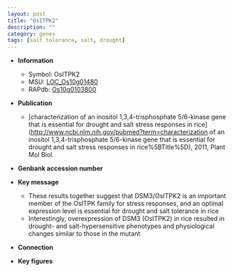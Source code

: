 ```yaml
---
layout: post
title: "OsITPK2"
description: ""
category: genes
tags: [salt tolerance, salt, drought]
---
```


* **Information**  
    + Symbol: OsITPK2  
    + MSU: [LOC_Os10g01480](http://rice.plantbiology.msu.edu/cgi-bin/ORF_infopage.cgi?orf=LOC_Os10g01480)  
    + RAPdb: [Os10g0103800](http://rapdb.dna.affrc.go.jp/viewer/gbrowse_details/irgsp1?name=Os10g0103800)  

* **Publication**  
    + [characterization of an inositol 1,3,4-trisphosphate 5/6-kinase gene that is essential for drought and salt stress responses in rice](http://www.ncbi.nlm.nih.gov/pubmed?term=characterization of an inositol 1,3,4-trisphosphate 5/6-kinase gene that is essential for drought and salt stress responses in rice%5BTitle%5D), 2011, Plant Mol Biol.

* **Genbank accession number**  

* **Key message**  
    + These results together suggest that DSM3/OsITPK2 is an important member of the OsITPK family for stress responses, and an optimal expression level is essential for drought and salt tolerance in rice
    + Interestingly, overexpression of DSM3 (OsITPK2) in rice resulted in drought- and salt-hypersensitive phenotypes and physiological changes similar to those in the mutant

* **Connection**  

* **Key figures**  



